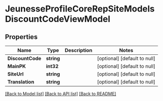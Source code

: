 # JeunesseProfileCoreRepSiteModelsDiscountCodeViewModel

## Properties
Name | Type | Description | Notes
------------ | ------------- | ------------- | -------------
**DiscountCode** | **string** |  | [optional] [default to null]
**MainPK** | **int32** |  | [optional] [default to null]
**SiteUrl** | **string** |  | [optional] [default to null]
**Translation** | **string** |  | [optional] [default to null]

[[Back to Model list]](../README.md#documentation-for-models) [[Back to API list]](../README.md#documentation-for-api-endpoints) [[Back to README]](../README.md)


